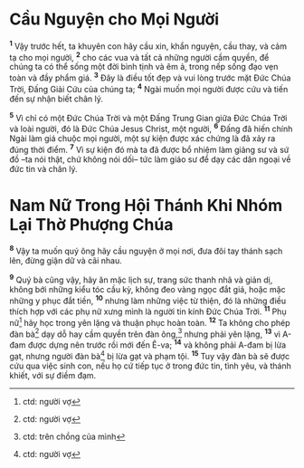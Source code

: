 # Cầu Nguyện cho Mọi Người
<sup><b>1</b></sup> Vậy trước hết, ta khuyên con hãy cầu xin, khẩn nguyện, cầu thay, và cảm tạ cho mọi người, <sup><b>2</b></sup> cho các vua và tất cả những người cầm quyền, để chúng ta có thể sống một đời bình tịnh và êm ả, trong nếp sống đạo vẹn toàn và đầy phẩm giá. <sup><b>3</b></sup> Ðây là điều tốt đẹp và vui lòng trước mặt Ðức Chúa Trời, Ðấng Giải Cứu của chúng ta; <sup><b>4</b></sup> Ngài muốn mọi người được cứu và tiến đến sự nhận biết chân lý.

<sup><b>5</b></sup> Vì chỉ có một Ðức Chúa Trời và một Ðấng Trung Gian giữa Ðức Chúa Trời và loài người, đó là Ðức Chúa Jesus Christ, một người, <sup><b>6</b></sup> Ðấng đã hiến chính Ngài làm giá chuộc mọi người, một sự kiện được xác chứng là đã xảy ra đúng thời điểm. <sup><b>7</b></sup> Vì sự kiện đó mà ta đã được bổ nhiệm làm giảng sư và sứ đồ –ta nói thật, chứ không nói dối– tức làm giáo sư để dạy các dân ngoại về đức tin và chân lý.


# Nam Nữ Trong Hội Thánh Khi Nhóm Lại Thờ Phượng Chúa
<sup><b>8</b></sup> Vậy ta muốn quý ông hãy cầu nguyện ở mọi nơi, đưa đôi tay thánh sạch lên, đừng giận dữ và cãi nhau.

<sup><b>9</b></sup> Quý bà cũng vậy, hãy ăn mặc lịch sự, trang sức thanh nhã và giản dị, không bới những kiểu tóc cầu kỳ, không đeo vàng ngọc đắt giá, hoặc mặc những y phục đắt tiền, <sup><b>10</b></sup> nhưng làm những việc từ thiện, đó là những điều thích hợp với các phụ nữ xưng mình là người tin kính Ðức Chúa Trời. <sup><b>11</b></sup> Phụ nữ[^1] hãy học trong yên lặng và thuận phục hoàn toàn. <sup><b>12</b></sup> Ta không cho phép đàn bà[^2] dạy dỗ hay cầm quyền trên đàn ông,[^3] nhưng phải yên lặng, <sup><b>13</b></sup> vì A-đam được dựng nên trước rồi mới đến Ê-va; <sup><b>14</b></sup> và không phải A-đam bị lừa gạt, nhưng người đàn bà[^4] bị lừa gạt và phạm tội. <sup><b>15</b></sup> Tuy vậy đàn bà sẽ được cứu qua việc sinh con, nếu họ cứ tiếp tục ở trong đức tin, tình yêu, và thánh khiết, với sự điềm đạm.

[^1]: ctd: người vợ
[^2]: ctd: người vợ
[^3]: ctd: trên chồng của mình
[^4]: ctd: người vợ